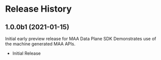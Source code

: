 # Release History

## 1.0.0b1 (2021-01-15)

Initial early preview release for MAA Data Plane SDK
Demonstrates use of the machine generated MAA APIs.

- Initial Release
